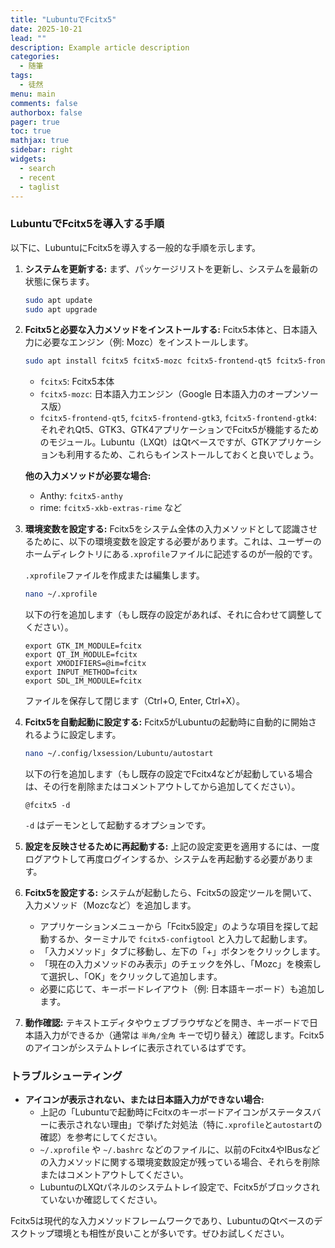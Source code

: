 ```yaml
---
title: "LubuntuでFcitx5"
date: 2025-10-21
lead: ""
description: Example article description
categories:
  - 随筆
tags:
  - 徒然
menu: main
comments: false
authorbox: false
pager: true
toc: true
mathjax: true
sidebar: right
widgets:
  - search
  - recent
  - taglist
---
```



### LubuntuでFcitx5を導入する手順

以下に、LubuntuにFcitx5を導入する一般的な手順を示します。

1.  **システムを更新する:**
    まず、パッケージリストを更新し、システムを最新の状態に保ちます。
    ```bash
    sudo apt update
    sudo apt upgrade
    ```

2.  **Fcitx5と必要な入力メソッドをインストールする:**
    Fcitx5本体と、日本語入力に必要なエンジン（例: Mozc）をインストールします。
    ```bash
    sudo apt install fcitx5 fcitx5-mozc fcitx5-frontend-qt5 fcitx5-frontend-gtk3 fcitx5-frontend-gtk4
    ```
    *   `fcitx5`: Fcitx5本体
    *   `fcitx5-mozc`: 日本語入力エンジン（Google 日本語入力のオープンソース版）
    *   `fcitx5-frontend-qt5`, `fcitx5-frontend-gtk3`, `fcitx5-frontend-gtk4`: それぞれQt5、GTK3、GTK4アプリケーションでFcitx5が機能するためのモジュール。Lubuntu（LXQt）はQtベースですが、GTKアプリケーションも利用するため、これらもインストールしておくと良いでしょう。

    **他の入力メソッドが必要な場合:**
    *   Anthy: `fcitx5-anthy`
    *   rime: `fcitx5-xkb-extras-rime` など

3.  **環境変数を設定する:**
    Fcitx5をシステム全体の入力メソッドとして認識させるために、以下の環境変数を設定する必要があります。これは、ユーザーのホームディレクトリにある`.xprofile`ファイルに記述するのが一般的です。

    `.xprofile`ファイルを作成または編集します。
    ```bash
    nano ~/.xprofile
    ```
    以下の行を追加します（もし既存の設定があれば、それに合わせて調整してください）。
    ```
    export GTK_IM_MODULE=fcitx
    export QT_IM_MODULE=fcitx
    export XMODIFIERS=@im=fcitx
    export INPUT_METHOD=fcitx
    export SDL_IM_MODULE=fcitx
    ```
    ファイルを保存して閉じます（Ctrl+O, Enter, Ctrl+X）。

4.  **Fcitx5を自動起動に設定する:**
    Fcitx5がLubuntuの起動時に自動的に開始されるように設定します。
    ```bash
    nano ~/.config/lxsession/Lubuntu/autostart
    ```
    以下の行を追加します（もし既存の設定でFcitx4などが起動している場合は、その行を削除またはコメントアウトしてから追加してください）。
    ```
    @fcitx5 -d
    ```
    `-d` はデーモンとして起動するオプションです。

5.  **設定を反映させるために再起動する:**
    上記の設定変更を適用するには、一度ログアウトして再度ログインするか、システムを再起動する必要があります。

6.  **Fcitx5を設定する:**
    システムが起動したら、Fcitx5の設定ツールを開いて、入力メソッド（Mozcなど）を追加します。
    *   アプリケーションメニューから「Fcitx5設定」のような項目を探して起動するか、ターミナルで `fcitx5-configtool` と入力して起動します。
    *   「入力メソッド」タブに移動し、左下の「+」ボタンをクリックします。
    *   「現在の入力メソッドのみ表示」のチェックを外し、「Mozc」を検索して選択し、「OK」をクリックして追加します。
    *   必要に応じて、キーボードレイアウト（例: 日本語キーボード）も追加します。

7.  **動作確認:**
    テキストエディタやウェブブラウザなどを開き、キーボードで日本語入力ができるか（通常は `半角/全角` キーで切り替え）確認します。Fcitx5のアイコンがシステムトレイに表示されているはずです。

### トラブルシューティング

*   **アイコンが表示されない、または日本語入力ができない場合:**
    *   上記の「Lubuntuで起動時にFcitxのキーボードアイコンがステータスバーに表示されない理由」で挙げた対処法（特に`.xprofile`と`autostart`の確認）を参考にしてください。
    *   `~/.xprofile` や `~/.bashrc` などのファイルに、以前のFcitx4やIBusなどの入力メソッドに関する環境変数設定が残っている場合、それらを削除またはコメントアウトしてください。
    *   LubuntuのLXQtパネルのシステムトレイ設定で、Fcitx5がブロックされていないか確認してください。

Fcitx5は現代的な入力メソッドフレームワークであり、LubuntuのQtベースのデスクトップ環境とも相性が良いことが多いです。ぜひお試しください。
